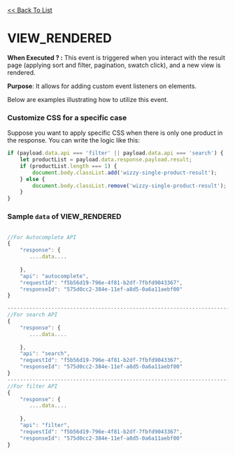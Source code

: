 [<<  Back To List](/)


# VIEW_RENDERED

**When Executed ? :** This event is triggered when you interact with the result page (applying sort and filter, pagination, swatch click), and a new view is rendered.

**Purpose**: It allows for adding custom event listeners on elements.

Below are examples illustrating how to utilize this event.

### Customize CSS for a specific case

Suppose you want to apply specific CSS when there is only one product in the response. You can write the logic like this:

```javascript
if (payload.data.api === 'filter' || payload.data.api === 'search') {
    let productList = payload.data.response.payload.result;
    if (productList.length === 1) {
        document.body.classList.add('wizzy-single-product-result');
    } else {
        document.body.classList.remove('wizzy-single-product-result');
    }
}
```

###  Sample `data` of VIEW_RENDERED
```javascript

//For Autocomplete API
{
    "response": {
       ....data....
      
    },
    "api": "autocomplete",
    "requestId": "f5b56d19-796e-4f81-b2df-7fbfd9043367",
    "responseId": "575d0cc2-384e-11ef-a8d5-0a6a11aebf00"
}

-----------------------------------------------------------------------
//For search API
{
    "response": {
       ....data....
      
    },
    "api": "search",
    "requestId": "f5b56d19-796e-4f81-b2df-7fbfd9043367",
    "responseId": "575d0cc2-384e-11ef-a8d5-0a6a11aebf00"
}
------------------------------------------------------------------------
//For filter API
{
    "response": {
       ....data....
      
    },
    "api": "filter",
    "requestId": "f5b56d19-796e-4f81-b2df-7fbfd9043367",
    "responseId": "575d0cc2-384e-11ef-a8d5-0a6a11aebf00"
}
```